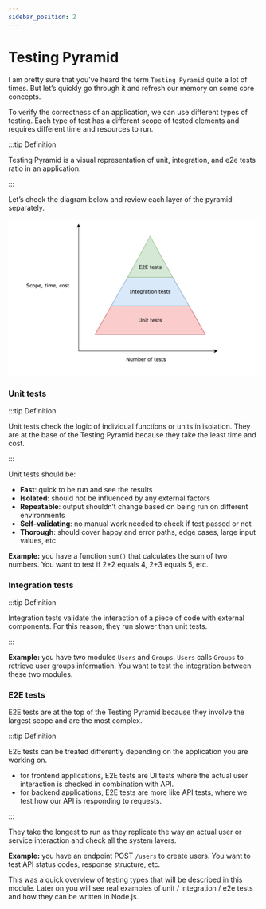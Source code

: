 ```yaml
---
sidebar_position: 2
---
```

# Testing Pyramid

I am pretty sure that you’ve heard the term `Testing Pyramid` quite a lot of times. But let’s quickly go through it and refresh our memory on some core concepts. 

To verify the correctness of an application, we can use different types of testing. Each type of test has a different scope of tested elements and requires different time and resources to run.

:::tip Definition

Testing Pyramid is a visual representation of unit, integration, and e2e tests ratio in an application.

:::

Let’s check the diagram below and review each layer of the pyramid separately.

![Testing Pyramid](./img/5-testing-pyramid.png)

### Unit tests

:::tip Definition

Unit tests check the logic of individual functions or units in isolation. They are at the base of the Testing Pyramid because they take the least time and cost.

::: 

Unit tests should be:
- **Fast**: quick to be run and see the results
- **Isolated**: should not be influenced by any external factors
- **Repeatable**: output shouldn’t change based on being run on different environments
- **Self-validating**: no manual work needed to check if test passed or not
- **Thorough**: should cover happy and error paths, edge cases, large input values, etc

**Example:** you have a function `sum()` that calculates the sum of two numbers. You want to test if 2+2 equals 4, 2+3 equals 5, etc.

### Integration tests

:::tip Definition

Integration tests validate the interaction of a piece of code with external components. For this reason, they run slower than unit tests.

:::

**Example:** you have two modules `Users` and `Groups`. `Users` calls `Groups` to retrieve user groups information. You want to test the integration between these two modules. 


### E2E tests

E2E tests are at the top of the Testing Pyramid because they involve the largest scope and are the most complex.

:::tip Definition

E2E tests can be treated differently depending on the application you are working on.
- for frontend applications, E2E tests are UI tests where the actual user interaction is checked in combination with API.
- for backend applications, E2E tests are more like API tests, where we test how our API is responding to requests.

:::

They take the longest to run as they replicate the way an actual user or service interaction and check all the system layers.

**Example:** you have an endpoint POST `/users` to create users. You want to test API status codes, response structure, etc.

This was a quick overview of testing types that will be described in this module. Later on you will see real examples of unit / integration / e2e tests and how they can be written in Node.js.
